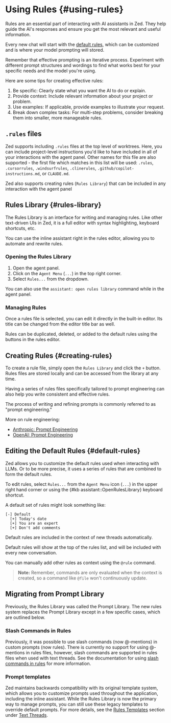 # Using Rules {#using-rules}

Rules are an essential part of interacting with AI assistants in Zed. They help guide the AI's responses and ensure you get the most relevant and useful information.

Every new chat will start with the [default rules](#default-rules), which can be customized and is where your model prompting will stored.

Remember that effective prompting is an iterative process. Experiment with different prompt structures and wordings to find what works best for your specific needs and the model you're using.

Here are some tips for creating effective rules:

1. Be specific: Clearly state what you want the AI to do or explain.
2. Provide context: Include relevant information about your project or problem.
3. Use examples: If applicable, provide examples to illustrate your request.
4. Break down complex tasks: For multi-step problems, consider breaking them into smaller, more manageable rules.

## `.rules` files

Zed supports including `.rules` files at the top level of worktrees. Here, you can include project-level instructions you'd like to have included in all of your interactions with the agent panel.  Other names for this file are also supported - the first file which matches in this list will be used: `.rules`, `.cursorrules`, `.windsurfrules`, `.clinerules`, `.github/copilot-instructions.md`, or `CLAUDE.md`.

Zed also supports creating rules (`Rules Library`) that can be included in any interaction with the agent panel

## Rules Library {#rules-library}

The Rules Library is an interface for writing and managing rules. Like other text-driven UIs in Zed, it is a full editor with syntax highlighting, keyboard shortcuts, etc.

You can use the inline assistant right in the rules editor, allowing you to automate and rewrite rules.

### Opening the Rules Library

1. Open the agent panel.
2. Click on the `Agent Menu` (`...`) in the top right corner.
3. Select `Rules...` from the dropdown.

You can also use the `assistant: open rules library` command while in the agent panel.

### Managing Rules

Once a rules file is selected, you can edit it directly in the built-in editor. Its title can be changed from the editor title bar as well.

Rules can be duplicated, deleted, or added to the default rules using the buttons in the rules editor.

## Creating Rules {#creating-rules}

To create a rule file, simply open the `Rules Library` and click the `+` button. Rules files are stored locally and can be accessed from the library at any time.

Having a series of rules files specifically tailored to prompt engineering can also help you write consistent and effective rules.

The process of writing and refining prompts is commonly referred to as "prompt engineering."

More on rule engineering:

- [Anthropic: Prompt Engineering](https://docs.anthropic.com/en/docs/build-with-claude/prompt-engineering/overview)
- [OpenAI: Prompt Engineering](https://platform.openai.com/docs/guides/prompt-engineering)

## Editing the Default Rules {#default-rules}

Zed allows you to customize the default rules used when interacting with LLMs. Or to be more precise, it uses a series of rules that are combined to form the default rules.

To edit rules, select `Rules...` from the `Agent Menu` icon (`...`) in the upper right hand corner or using the {#kb assistant::OpenRulesLibrary} keyboard shortcut.

A default set of rules might look something like:

```plaintext
[-] Default
  [+] Today's date
  [+] You are an expert
  [+] Don't add comments
```

Default rules are included in the context of new threads automatically.

Default rules will show at the top of the rules list, and will be included with every new conversation.

You can manually add other rules as context using the `@rule` command.

> **Note:** Remember, commands are only evaluated when the context is created, so a command like `@file` won't continuously update.

## Migrating from Prompt Library

Previously, the Rules Library was called the Prompt Library. The new rules system replaces the Prompt Library except in a few specific cases, which are outlined below.

### Slash Commands in Rules

Previously, it was possible to use slash commands (now @-mentions) in custom prompts (now rules). There is currently no support for using @-mentions in rules files, however, slash commands are supported in rules files when used with text threads. See the documentation for using [slash commands in rules](./text-threads.md#slash-commands-in-rules) for more information.

### Prompt templates

Zed maintains backwards compatibility with its original template system, which allows you to customize prompts used throughout the application, including the inline assistant. While the Rules Library is now the primary way to manage prompts, you can still use these legacy templates to override default prompts. For more details, see the [Rules Templates](./text-threads.md#rule-templates) section under [Text Threads](./text-threads.md).
